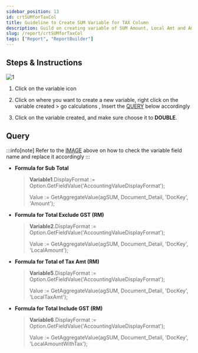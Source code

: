 ```yaml
---
sidebar_position: 13
id: crtSUMforTaxCol
title: Guideline to Create SUM Variable for TAX Column
description: Guild on creating variable of SUM Amount, Local Amt and Amt Include Tax
slug: /report/crtSUMforTaxCol
tags: ["Report", "ReportBuilder"]
---
```


## Steps & Instructions

![1](/img/report/crtSUMforTaxCol/1.png)

1. Click on the variable icon

2. Click on where you want to create a new variable, right click on the variable created > go calculations , Insert the [QUERY](#query) below accordingly

3. Click on the variable created, and make sure choose it to **DOUBLE**.

## Query

:::info[note]
Refer to the [IMAGE](#steps--instructions) above on how to check the variable field name and replace it accordingly
:::

- **Formula for Sub Total**

    >**Variable1**.DisplayFormat := Option.GetFieldValue('AccountingValueDisplayFormat');
    >
    >Value := GetAggregateValue(agSUM, Document_Detail, 'DocKey', 'Amount');
    >

- **Formula for Total Exclude GST (RM)**

    >**Variable2**.DisplayFormat := Option.GetFieldValue('AccountingValueDisplayFormat');
    >
    >Value := GetAggregateValue(agSUM, Document_Detail, 'DocKey', 'LocalAmount');
    >

- **Formula for Total of Tax Amt (RM)**

    >**Variable5**.DisplayFormat := Option.GetFieldValue('AccountingValueDisplayFormat');
    >
    >Value := GetAggregateValue(agSUM, Document_Detail, 'DocKey', 'LocalTaxAmt');

- **Formula for Total Include GST (RM)**

    >**Variable6**.DisplayFormat := Option.GetFieldValue('AccountingValueDisplayFormat');
    >
    >Value := GetAggregateValue(agSUM, Document_Detail, 'DocKey', 'LocalAmountWithTax');
